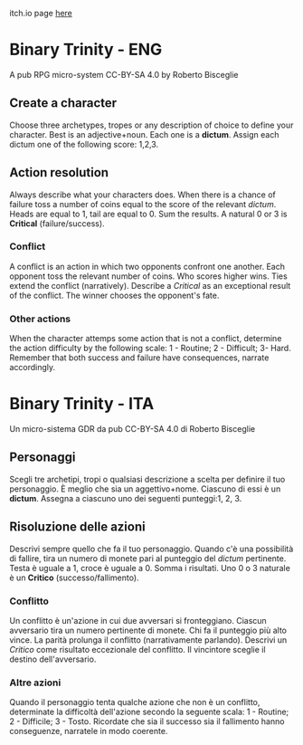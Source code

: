 itch.io page [here](https://zeruhur.itch.io/binary-trinity)

# Binary Trinity - ENG
A pub RPG micro-system
CC-BY-SA 4.0 by Roberto Bisceglie

## Create a character
Choose three archetypes, tropes or any description of choice to define your character. Best is an adjective+noun. Each one is a **dictum**.
Assign each dictum one of the following score: 1,2,3.

## Action resolution
Always describe what your characters does. When there is a chance of failure toss a number of coins equal to the score of the relevant *dictum*. 
Heads are equal to 1, tail are equal to 0. Sum the results.
A natural 0 or 3 is **Critical** (failure/success).

### Conflict
A conflict is an action in which two opponents confront one another.
Each opponent toss the relevant number of coins. Who scores higher wins. Ties extend the conflict (narratively). Describe a *Critical* as an exceptional result of the conflict.
The winner chooses the opponent's fate.

### Other actions
When the character attemps some action that is not a conflict, determine the action difficulty by the following scale: 1 - Routine; 2 - Difficult; 3- Hard.
Remember that both success and failure have consequences, narrate accordingly.

# Binary Trinity - ITA
Un micro-sistema GDR da pub
CC-BY-SA 4.0 di Roberto Bisceglie

## Personaggi
Scegli tre archetipi, tropi o qualsiasi descrizione a scelta per definire il tuo personaggio. È meglio che sia un aggettivo+nome. Ciascuno di essi è un **dictum**.
Assegna a ciascuno uno dei seguenti punteggi:1, 2, 3.

## Risoluzione delle azioni
Descrivi sempre quello che fa il tuo personaggio. Quando c'è una possibilità di fallire, tira un numero di monete pari al punteggio del *dictum* pertinente.
Testa è uguale a 1, croce è uguale a 0. Somma i risultati.
Uno 0 o 3 naturale è un **Critico** (successo/fallimento).

### Conflitto
Un conflitto è un'azione in cui due avversari si fronteggiano.
Ciascun avversario tira un numero pertinente di monete. Chi fa il punteggio più alto vince. La parità prolunga il conflitto (narrativamente parlando).
Descrivi un *Critico* come risultato eccezionale del conflitto.
Il vincintore sceglie il destino dell'avversario.

### Altre azioni
Quando il personaggio tenta qualche azione che non è un conflitto, determinate la difficoltà dell'azione secondo la seguente scala: 1 - Routine; 2 - Difficile; 3 - Tosto.
Ricordate che sia il successo sia il fallimento hanno conseguenze, narratele in modo coerente.